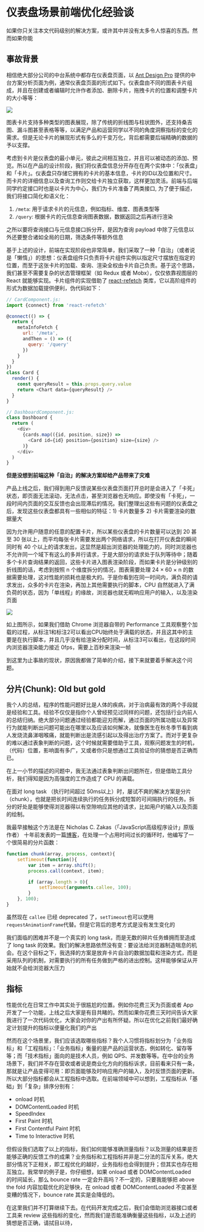 # 仪表盘场景前端优化经验谈

如果你只关注本文代码级别的解决方案，或许其中并没有太多令人惊喜的东西。然而如果你能

## 事故背景

相信绝大部分公司的中台系统中都存在仪表盘页面，以 [Ant Design Pro](https://pro.ant.design/index-cn) 提供的中台方案分析页面为例，通常仪表盘页面的形式如下。仪表盘由不同的图表卡片组成，并且在创建或者编辑时允许作者添加、删除卡片，拖拽卡片的位置和调整卡片的大小等等：

![](./images/dashboard-optimize/dashboard_sample.png)

图表卡片支持多种类型的图表展现，除了传统的折线图与柱状图外，还支持桑吉图、漏斗图甚至表格等等，以满足产品和运营同学以不同的角度洞察指标的变化的需求。但是无论卡片的展现形式有多么的千变万化，背后都需要后端精确的数据的予以支撑。

考虑到卡片是仪表盘的最小单元，彼此之间相互独立，并且可以被动态的添加、预览。所以在产品的设计阶段，我们将仪表盘信息分开存在在两个实体中：「仪表盘」和「卡片」。仪表盘只存储它拥有的卡片的基本信息，卡片的ID以及位置和尺寸。而卡片的详细信息以及查询工作则交给卡片独立获取，这样更加灵活。前端与后端同学约定接口时也是以卡片为中心，我们为卡片准备了两类接口, 为了便于描述，我们将接口简化和语义化：

1. `/meta`: 用于请求卡片的元信息，例如指标、维度、图表类型等
2. `/query`: 根据卡片的元信息查询图表数据，数据返回之后再进行渲染

之所以要将查询接口与元信息接口拆分开，是因为查询 payload 中除了元信息以外还要整合诸如全局的日期，筛选条件等额外信息

基于上述的设计，前端在实现阶段也非常简单，我们采取了一种「自治」（或者说是「懒惰」）的思想：仪表盘组件只负责将卡片组件实例以指定尺寸摆放在指定的位置，而至于这张卡片的加载、查询、渲染全权由卡片自己负责。基于这个思路，我们甚至不需要复杂的状态管理框架（如 Redux 或者 Mobx），仅仅依靠视图层的 React 就能够实现。卡片组件的实现借助了 [react-refetch](https://github.com/heroku/react-refetch) 类库，它以高阶组件的形式为数据加载提供便利，伪代码如下：

```javascript
// CardComponent.js:
import {connect} from 'react-refetch'

@connect(() => {
  return {
    metaInfoFetch {
      url: '/meta',
      andThen = () => ({
        query: '/query'
      })
    }
  }
})
class Card {
  render() {
    const queryResult = this.props.query.value
    return <Chart data={queryResult} />
  }
}

// DashboardComponent.js:
class Dashboard {
  return (
    <div>
      {cards.map(({id, position, size}) => 
        <Card id={id} position={position} size={size} />
      )}
    </div>
  )
}
```

**但是没想到前端这种「自治」的解决方案却给产品带来了灾难**

产品上线之后，我们得到用户反馈说某些仪表盘页面打开总时是会进入了「卡死」状态，即页面无法滚动，无法点击，甚至浏览器也无响应。即使没有「卡死」，一段时间内页面的交互反馈也会出现滞后的情况。我们整理出这些有问题的仪表盘之后，发现这些仪表盘都具有一些相似的特征：1) 卡片数量多 2) 卡片需要渲染的数据量大

因为允许用户随意的任意的配置卡片，所以某些仪表盘的卡片数量可以达到 20 甚至 30 张以上，而平均每张卡片需要发出两个网络请求，所以在打开仪表盘的瞬间同时有 40 个以上的请求发出，这显然是超出浏览器的处理能力的，同时浏览器也不允许同一个域下有这么的多并行请求，于是大部分的请求处于队列等待中；随着多个卡片查询结果的返回，这些卡片进入图表渲染阶段，而如果卡片是分钟级别的折线图的话，考虑到按照 n 个维度拆分的情况，图表需要处理 24 × 60 × n 的数据需要处理，这对性能的损耗也是极大的。于是你看到在同一时间内，满负荷的请求发出，众多的卡片在渲染，再加上其他需要执行的脚本，CPU 自然就进入了满负荷的状态，因为「单线程」的缘故，浏览器也就无暇响应用户的输入，以及渲染页面

![](./images/dashboard-optimize/old_dashboard_cpu_overload.png)

如上图所示，如果我们借助 Chrome 浏览器自带的 Performance 工具观察整个加载的过程，从标注1和标注2可以看出CPU始终处于满载的状态，并且这其中的主要是在执行脚本，并且几乎没有给渲染分配时间，从标注3可以看出，在这段时间内浏览器渲染能力接近 0fps，需要上百秒来渲染一帧

到这里为止事故的现状，原因我都做了简单的介绍，接下来就要着手解决这个问题。

## 分片(Chunk): Old but gold 

我个人的总结，程序的性能问题好比是人体的疾病，对于治病最有效的两个手段就是经验和工具。经验不仅仅是指你个人曾经预见过同样的问题，还包括行业内前人的总结归纳。绝大部分问题通过经验都能迎刃而解，通过页面的所属功能以及异常行为就能判断出问题可能出在哪里以及应该如何解决，就像医生在秋冬季节看到病人发烧流鼻涕咽喉痛，就能判断出是流感引起以及得出治疗方案了。而对于更复杂的难以通过表象判断的问题，这个时候就需要借助于工具，观察问题发生的时机，（代码）位置，影响面有多广，又或者你只是想通过工具验证你的猜想是否正确而已。

在上一小节的描述的问题中，我无法通过表象判断出问题所在，但是借助工具分析，我们得知是因为高强度的工作造成了 CPU 的满载。

在面对 long task （执行时间超过 50ms以上）时，屡试不爽的解决方案是分片（chunk），也就是把长时间连续执行的任务拆分成短暂的可间隔执行的任务。拆分的好处是能够使得浏览器得以有空隙响应其他的请求，比如用户的输入以及页面的绘制。

我最早接触这个方法是在 Nicholas C. Zakas（「JavaScript高级程序设计」原版作者） 十年前发表的一篇[博客](https://humanwhocodes.com/blog/2009/01/13/speed-up-your-javascript-part-1/)，在处理一个占用时间过长的循环时，他编写了一个很简易的分片函数：

```javascript
function chunk(array, process, context){
    setTimeout(function(){
        var item = array.shift();
        process.call(context, item);

        if (array.length > 0){
            setTimeout(arguments.callee, 100);
        }
    }, 100);
}
```
虽然现在 `callee` 已经 deprecated 了，`setTimeout`也可以使用`requestAnimationFrame`代替。但是它背后的思考方式是没有发生变化的

我们面临的困难并不是一个真实的 long task，而是无数的碎片任务蜂拥而至造成了 long task 的效果。我们的解决思路依然没有变：要设法给浏览器制造喘息的机会。在这个目标之下，我选择的方案是放弃卡片自治的数据加载和渲染方式，而是采用队列的机制，对需要执行的所有任务做到严格的进出控制。这样能够保证从开始就不会给浏览器大压力

## 指标

性能优化在日常工作中其实处于很尴尬的位置。例如你花费三天为页面或者 App 开发了一个功能，上线之后大家是有目共睹的。然而如果你花费三天时间告诉大家我进行了一次代码优化，大家会对你的产出有所怀疑。所以在优化之前我们最好确定计划提升的指标以便量化我们的产出

然而在这个场景里，我们应该选取哪些指标？我个人习惯将指标划分为「业务指标」和「工程指标」：「业务指标」衡量的是产品的运营状态，例如转化、留存等等；而「技术指标」面向的是技术人员，例如 QPS、并发数等等。在中台的业务场景下，我们并不存在营收或者说是商业化方向的指标诉求，目前看来只有一条，那就是让产品变得可用：即页面能够及时响应用户的输入，及时反馈页面的更新。所以大部分指标都会从工程指标中选取。在前端领域中可以想到，工程指标从「基础」到「复杂」排序分别有：

- onload 时机
- DOMContentLoaded 时机
- SpeedIndex
- First Paint 时机
- First Contentful Paint 时机
- Time to Interactive 时机

但假设我们选取了以上的指标，我们如何能够准确测量指标？以及测量的结果是否能够正确的反馈工作的成果？业务指标和工程指标并非是二分法的互斥关系，绝大部分情况下正相关，即工程优化的越好，业务指标也会得到提升；但其实也存在相互独立。我常举的例子是，你仔细想，如果 onload 或者 DOMContentLoaded 的时间延长，那么 bounce rate 一定会升高吗？不一定的，只要我能够把 above the fold 内容加载优化的足够快，在 onload 或者 DOMContentLoaded 不变甚至变糟的情况下，bounce rate 其实是会降低的。

在这里我们并不打算继续下去。在代码开发完成之后，我们会借助浏览器接口或者工具来 review 这些指标的变化，然而我们是否能准确衡量这些指标，以及上述的猜想是否正确，请拭目以待，

